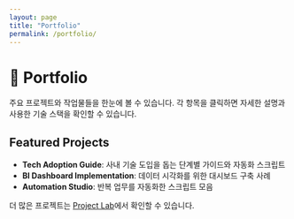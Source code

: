 ```yaml
---
layout: page
title: "Portfolio"
permalink: /portfolio/
---
```


# 🚀 Portfolio

주요 프로젝트와 작업물들을 한눈에 볼 수 있습니다. 각 항목을 클릭하면 자세한 설명과 사용한 기술 스택을 확인할 수 있습니다.

## Featured Projects

- **Tech Adoption Guide**: 사내 기술 도입을 돕는 단계별 가이드와 자동화 스크립트
- **BI Dashboard Implementation**: 데이터 시각화를 위한 대시보드 구축 사례
- **Automation Studio**: 반복 업무를 자동화한 스크립트 모음

더 많은 프로젝트는 [Project Lab](/categories/project-lab/)에서 확인할 수 있습니다.

